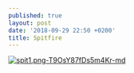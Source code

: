 ```yaml
---
published: true
layout: post
date: '2018-09-29 22:50 +0200'
title: Spitfire
---
```

[![spit1.png-T9OsY87fDs5m4Kr-md](https://i.imgur.com/9QTEjXy.png)](https://i.imgur.com/9QTEjXy.png)
